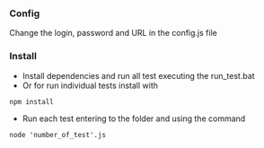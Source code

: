 ### Config
Change the login, password and URL in the config.js file
### Install
* Install dependencies and run all test executing the run_test.bat
* Or for run individual tests install with 
```
npm install
```
* Run each test entering to the folder and using the command
```
node 'number_of_test'.js
```
